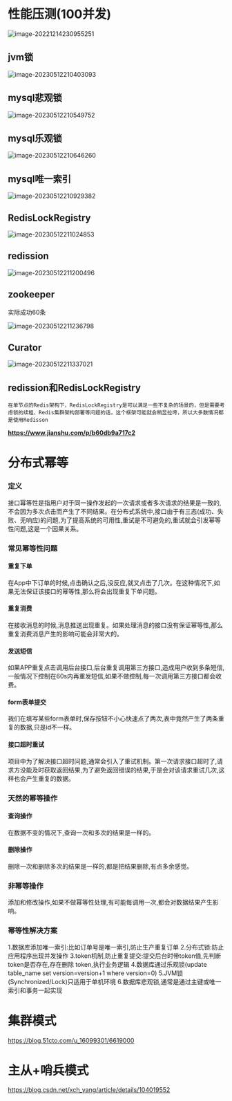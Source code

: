 # 性能压测(100并发)

![image-20221214230955251](https://wxy-md.oss-cn-shanghai.aliyuncs.com/image-20221214230955251.png)

## jvm锁

![image-20230512210403093](https://wxy-md.oss-cn-shanghai.aliyuncs.com/image-20230512210403093.png)

## mysql悲观锁

![image-20230512210549752](https://wxy-md.oss-cn-shanghai.aliyuncs.com/image-20230512210549752.png)

## mysql乐观锁

![image-20230512210646260](https://wxy-md.oss-cn-shanghai.aliyuncs.com/image-20230512210646260.png)

## mysql唯一索引

![image-20230512210929382](https://wxy-md.oss-cn-shanghai.aliyuncs.com/image-20230512210929382.png)

## RedisLockRegistry

![image-20230512211024853](https://wxy-md.oss-cn-shanghai.aliyuncs.com/image-20230512211024853.png)

## redission 

![image-20230512211200496](https://wxy-md.oss-cn-shanghai.aliyuncs.com/image-20230512211200496.png)

## zookeeper

实际成功60条

![image-20230512211236798](https://wxy-md.oss-cn-shanghai.aliyuncs.com/image-20230512211236798.png)

## Curator

![image-20230512211337021](https://wxy-md.oss-cn-shanghai.aliyuncs.com/image-20230512211337021.png)

## redission和RedisLockRegistry

```
在单节点的Redis架构下，RedisLockRegistry是可以满足一些不复杂的场景的，但是需要考虑锁的续租、Redis集群架构部署等问题的话，这个框架可能就会稍显拉垮，所以大多数情况都是使用Redisson
```

**https://www.jianshu.com/p/b60db9a717c2**

# 分布式幂等

### 定义

接口幂等性是指用户对于同一操作发起的一次请求或者多次请求的结果是一致的,不会因为多次点击而产生了不同结果。在分布式系统中,接口由于有三态(成功、失败、无响应)的问题,为了提高系统的可用性,重试是不可避免的,重试就会引发幂等性问题,这是一个因果关系。

### 常见幂等性问题

#### 重复下单

在App中下订单的时候,点击确认之后,没反应,就又点击了几次。在这种情况下,如果无法保证该接口的幂等性,那么将会出现重复下单问题。

#### 重复消费

在接收消息的时候,消息推送出现重复。如果处理消息的接口没有保证幂等性,那么重复消费消息产生的影响可能会非常大的。

#### 发送短信

如果APP重复点击调用后台接口,后台重复调用第三方接口,造成用户收到多条短信,一般情况下控制在60s内再重发短信,如果不做控制,每一次调用第三方接口都会收费。

#### form表单提交

我们在填写某些form表单时,保存按钮不小心快速点了两次,表中竟然产生了两条重复的数据,只是id不一样。

#### 接口超时重试

项目中为了解决接口超时问题,通常会引入了重试机制。第一次请求接口超时了,请求方没能及时获取返回结果,为了避免返回错误的结果,于是会对该请求重试几次,这样也会产生重复的数据。

### 天然的幂等操作

#### 查询操作

在数据不变的情况下,查询一次和多次的结果是一样的。

#### 删除操作

删除一次和删除多次的结果是一样的,都是把结果删除,有点多余感觉。

### 非幂等操作

添加和修改操作,如果不做幂等性处理,有可能每调用一次,都会对数据结果产生影响。

### 幂等性解决方案

1.数据库添加唯一索引:比如订单号是唯一索引,防止生产重复订单
2.分布式锁:防止应用程序出现并发操作
3.token机制,防止重复提交:提交后台时带token值,先判断token是否存在,存在删除 token,执行业务逻辑
4.数据库通过乐观锁(update table_name set version=version+1 where version=0)
5.JVM锁(Synchronized/Lock)只适用于单机环境
6.数据库悲观锁,通常是通过主键或唯一索引和事务一起实现

# 集群模式
https://blog.51cto.com/u_16099301/6619000

# 主从+哨兵模式
https://blog.csdn.net/xch_yang/article/details/104019552
